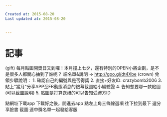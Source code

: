 ```yaml
---

Created at: 2015-08-20
Last updated at: 2015-08-20


---
```


# 記事


(gift) 每月貼圖開獎日又到囉！本月撞上七夕，還有特別的OPEN小將企劃，是不是很多人都關心抽到了誰呢？
細名單&說明 → http://goo.gl/dt4Xbe
(crown) 兌領步驟說明：
1\. 確認自己的編號與是否得獎
2\. 直接+好友ID: crazybomb2006
3\. 貼上"當月"分享APP至FB動態消息的銀幕截圖給小編驗證
4\. 告知想要哪一款貼圖 (可以截圖說明)
5\. 貼圖是打算送禮的可以告知受禮方ID

點網址下載app
下載好之後，開進去app
點左上角三條線選項
往下拉到最下
選分享臉書
截圖
連中獎名單一起發給客服

